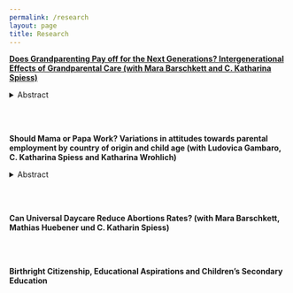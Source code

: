 ```yaml
---
permalink: /research
layout: page
title: Research
---
```


**[Does Grandparenting Pay off for the Next Generations? Intergenerational Effects of Grandparental Care (with Mara Barschkett and C. Katharina Spiess)](https://www.iza.org/publications/dp/14795/does-grandparenting-pay-off-for-the-next-generations-intergenerational-effects-of-grandparental-care)**

<details>
    <summary>Abstract</summary>
Grandparents act as the third largest caregiver after parental care and daycare in Germany, as in many Western societies. Adopting a double-generation perspective, we investigate the causal impact of this care mode on children’s health, socio-emotional behavior, and school outcomes, as well as parental well-being. Based on representative German panel data sets, and exploiting arguably exogenous variations in geographical distance to grandparents, we analyze age-specific effects, taking into account alternative care modes. Our results suggest mainly null and in few cases negative effects on children’s outcomes. If children three years and older are in full-time daycare or school and, in addition, regularly cared for by grandparents, they have more health and socio-emotional problems, in particular conduct problems. In contrast, our results point to positive effects on parental satisfaction with the childcare situation and mothers' satisfaction with leisure. 
</details>

<br/><br/>

**Should Mama or Papa Work? Variations in attitudes towards parental employment by country of origin and child age (with Ludovica Gambaro, C. Katharina Spiess and Katharina Wrohlich)**

<details>
    <summary>Abstract</summary>
Employment among mothers has been rising in recent decades, although mothers of young children often work fewer hours than other women do. Parallel to this trend, approval of maternal employment has increased, albeit not evenly across groups. However, differences in attitudes remain unexplored despite their importance for better understanding mothers’ labour market behaviour. Meanwhile, the employment of fathers has remained stable and attitudes towards paternal employment do not differ as much as attitudes towards maternal employment do between socio-economic groups. This paper examines attitudes towards maternal and paternal employment. It focuses on Germany, drawing on data from the German Family Demography Panel Study (FReDA) . The survey explicitly asks whether mothers and fathers should be in paid work, work part-time or full-time, presenting respondents with fictional family profiles that vary the youngest child’s age. Unlike previous studies, the analysis compares the views of respondents with different origins: West Germany, East Germany, immigrants from different world regions, and second-generation migrants in West Germany. The results highlight remarkable differences between respondents from West and East Germany, with the former group displaying strong approval for part-time employment among mothers and fathers of very young children and the latter group reporting higher approval for full-time employment. Immigrant groups are far from homogenous, holding different attitudes depending on their region of origin. Taken together, the results offer a nuanced picture of attitudes towards maternal and paternal employment. We discuss these findings in relation to labour markets participation in Germany.
</details>

<br/><br/>

**Can Universal Daycare Reduce Abortions Rates? (with Mara Barschkett, Mathias Huebener und C. Katharin Spiess)**

<br/><br/>

**Birthright Citizenship, Educational Aspirations and Children’s Secondary Education**

<br/><br/>

